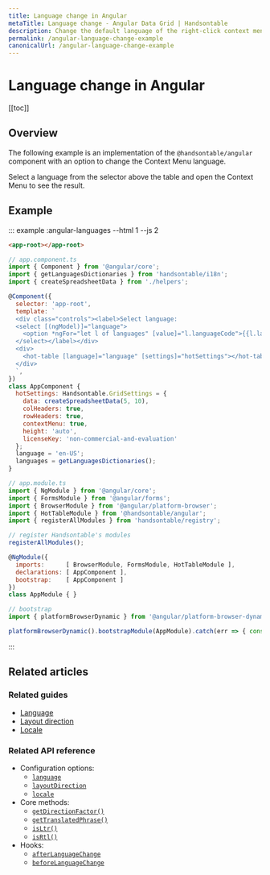 ```yaml
---
title: Language change in Angular
metaTitle: Language change - Angular Data Grid | Handsontable
description: Change the default language of the right-click context menu from English to any of the built-in translations, using the "language" property.
permalink: /angular-language-change-example
canonicalUrl: /angular-language-change-example
---
```


# Language change in Angular

[[toc]]

## Overview

The following example is an implementation of the `@handsontable/angular` component with an option to change the Context Menu language.

Select a language from the selector above the table and open the Context Menu to see the result.

## Example

::: example :angular-languages --html 1 --js 2
```html
<app-root></app-root>
```
```js
// app.component.ts
import { Component } from '@angular/core';
import { getLanguagesDictionaries } from 'handsontable/i18n';
import { createSpreadsheetData } from './helpers';

@Component({
  selector: 'app-root',
  template: `
  <div class="controls"><label>Select language:
  <select [(ngModel)]="language">
    <option *ngFor="let l of languages" [value]="l.languageCode">{{l.languageCode}}</option>
  </select></label></div>
  <div>
    <hot-table [language]="language" [settings]="hotSettings"></hot-table>
  </div>
  `,
})
class AppComponent {
  hotSettings: Handsontable.GridSettings = {
    data: createSpreadsheetData(5, 10),
    colHeaders: true,
    rowHeaders: true,
    contextMenu: true,
    height: 'auto',
    licenseKey: 'non-commercial-and-evaluation'
  };
  language = 'en-US';
  languages = getLanguagesDictionaries();
}

// app.module.ts
import { NgModule } from '@angular/core';
import { FormsModule } from '@angular/forms';
import { BrowserModule } from '@angular/platform-browser';
import { HotTableModule } from '@handsontable/angular';
import { registerAllModules } from 'handsontable/registry';

// register Handsontable's modules
registerAllModules();

@NgModule({
  imports:      [ BrowserModule, FormsModule, HotTableModule ],
  declarations: [ AppComponent ],
  bootstrap:    [ AppComponent ]
})
class AppModule { }

// bootstrap
import { platformBrowserDynamic } from '@angular/platform-browser-dynamic';

platformBrowserDynamic().bootstrapModule(AppModule).catch(err => { console.error(err) });
```
:::

## Related articles

### Related guides

- [Language](@/guides/internationalization/language.md)
- [Layout direction](@/guides/internationalization/layout-direction.md)
- [Locale](@/guides/internationalization/locale.md)

### Related API reference

- Configuration options:
  - [`language`](@/api/options.md#language)
  - [`layoutDirection`](@/api/options.md#layoutdirection)
  - [`locale`](@/api/options.md#locale)
- Core methods:
  - [`getDirectionFactor()`](@/api/core.md#getdirectionfactor)
  - [`getTranslatedPhrase()`](@/api/core.md#gettranslatedphrase)
  - [`isLtr()`](@/api/core.md#isltr)
  - [`isRtl()`](@/api/core.md#isrtl)
- Hooks:
  - [`afterLanguageChange`](@/api/hooks.md#afterlanguagechange)
  - [`beforeLanguageChange`](@/api/hooks.md#beforelanguagechange)
